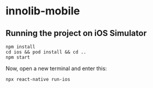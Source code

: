 # innolib-mobile
## Running the project on iOS Simulator
```
npm install
cd ios && pod install && cd ..
npm start
```
Now, open a new terminal and enter this:

`npx react-native run-ios`

